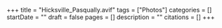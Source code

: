 +++
title = "Hicksville_Pasqually.avif"
tags = ["Photos"]
categories = []
startDate = ""
draft = false
pages = []
description = ""
citations = []
+++
